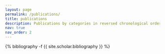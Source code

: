 ```yaml
---
layout: page
permalink: /publications/
title: publications
description: Publications by categories in reversed chronological order. * indicates co-first author. # publications by categories in reversed chronological order. generated by jekyll-scholar.
nav: true
nav_order: 2
---
```


<!-- _pages/publications.md -->
<div class="publications">

{% bibliography -f {{ site.scholar.bibliography }} %}

</div>
